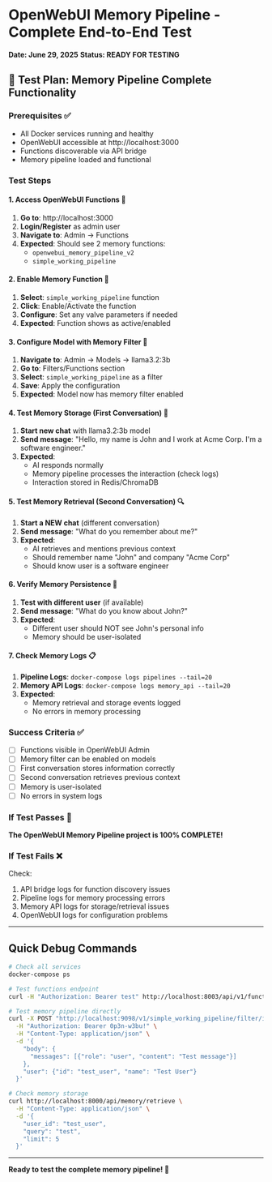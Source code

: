 # OpenWebUI Memory Pipeline - Complete End-to-End Test
**Date: June 29, 2025**
**Status: READY FOR TESTING**

## 🎯 Test Plan: Memory Pipeline Complete Functionality

### Prerequisites ✅
- All Docker services running and healthy
- OpenWebUI accessible at http://localhost:3000
- Functions discoverable via API bridge
- Memory pipeline loaded and functional

### Test Steps

#### 1. Access OpenWebUI Functions 🔧
1. **Go to**: http://localhost:3000
2. **Login/Register** as admin user
3. **Navigate to**: Admin → Functions
4. **Expected**: Should see 2 memory functions:
   - `openwebui_memory_pipeline_v2`
   - `simple_working_pipeline`

#### 2. Enable Memory Function 🧠
1. **Select**: `simple_working_pipeline` function
2. **Click**: Enable/Activate the function
3. **Configure**: Set any valve parameters if needed
4. **Expected**: Function shows as active/enabled

#### 3. Configure Model with Memory Filter 🤖
1. **Navigate to**: Admin → Models → llama3.2:3b
2. **Go to**: Filters/Functions section
3. **Select**: `simple_working_pipeline` as a filter
4. **Save**: Apply the configuration
5. **Expected**: Model now has memory filter enabled

#### 4. Test Memory Storage (First Conversation) 💾
1. **Start new chat** with llama3.2:3b model
2. **Send message**: "Hello, my name is John and I work at Acme Corp. I'm a software engineer."
3. **Expected**: 
   - AI responds normally
   - Memory pipeline processes the interaction (check logs)
   - Interaction stored in Redis/ChromaDB

#### 5. Test Memory Retrieval (Second Conversation) 🔍
1. **Start a NEW chat** (different conversation)
2. **Send message**: "What do you remember about me?"
3. **Expected**:
   - AI retrieves and mentions previous context
   - Should remember name "John" and company "Acme Corp"
   - Should know user is a software engineer

#### 6. Verify Memory Persistence 🔄
1. **Test with different user** (if available)
2. **Send message**: "What do you know about John?"
3. **Expected**:
   - Different user should NOT see John's personal info
   - Memory should be user-isolated

#### 7. Check Memory Logs 📋
1. **Pipeline Logs**: `docker-compose logs pipelines --tail=20`
2. **Memory API Logs**: `docker-compose logs memory_api --tail=20`
3. **Expected**:
   - Memory retrieval and storage events logged
   - No errors in memory processing

### Success Criteria ✅

- [ ] Functions visible in OpenWebUI Admin
- [ ] Memory filter can be enabled on models
- [ ] First conversation stores information correctly
- [ ] Second conversation retrieves previous context
- [ ] Memory is user-isolated
- [ ] No errors in system logs

### If Test Passes 🎉
**The OpenWebUI Memory Pipeline project is 100% COMPLETE!**

### If Test Fails ❌
Check:
1. API bridge logs for function discovery issues
2. Pipeline logs for memory processing errors
3. Memory API logs for storage/retrieval issues
4. OpenWebUI logs for configuration problems

---

## Quick Debug Commands

```bash
# Check all services
docker-compose ps

# Test functions endpoint
curl -H "Authorization: Bearer test" http://localhost:8003/api/v1/functions

# Test memory pipeline directly
curl -X POST "http://localhost:9098/v1/simple_working_pipeline/filter/inlet" \
  -H "Authorization: Bearer 0p3n-w3bu!" \
  -H "Content-Type: application/json" \
  -d '{
    "body": {
      "messages": [{"role": "user", "content": "Test message"}]
    },
    "user": {"id": "test_user", "name": "Test User"}
  }'

# Check memory storage
curl http://localhost:8000/api/memory/retrieve \
  -H "Content-Type: application/json" \
  -d '{
    "user_id": "test_user",
    "query": "test",
    "limit": 5
  }'
```

---

**Ready to test the complete memory pipeline! 🚀**
